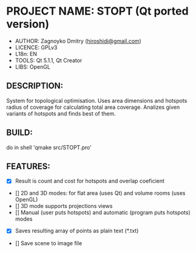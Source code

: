 PROJECT NAME: STOPT (Qt ported version)
================================================================================
- AUTHOR:   Zagnoyko Dmitry (hiroshidi@gmail.com)  
- LICENCE:  GPLv3    
- L18n:     EN
- TOOLS:    Qt 5.1.1, Qt Creator
- LIBS:     OpenGL

DESCRIPTION:
--------------------------------------------------------------------------------
System for topological optimisation. Uses area dimensions and hotspots radius 
of coverage for calculating total area coverage. Analizes given variants of 
hotspots and finds best of them.

BUILD: 
--------------------------------------------------------------------------------
do in shell 'qmake src/STOPT.pro'

FEATURES:
--------------------------------------------------------------------------------
- [x] Result is count and cost for hotspots and overlap coeficient
- [] 2D and 3D modes: for flat area (uses Qt) and volume rooms (uses OpenGL)
- [] 3D mode supports projections views
- [] Manual (user puts hotspots) and automatic (program puts hotspots) modes
- [x] Saves resulting array of points as plain text (*.txt)
- [] Save scene to image file